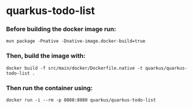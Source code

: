 # quarkus-todo-list

 
### Before building the docker image run:

```
mvn package -Pnative -Dnative-image.docker-build=true
```

### Then, build the image with:


``` 
docker build -f src/main/docker/Dockerfile.native -t quarkus/quarkus-todo-list .
```

### Then run the container using:

```
docker run -i --rm -p 8080:8080 quarkus/quarkus-todo-list
 ```
